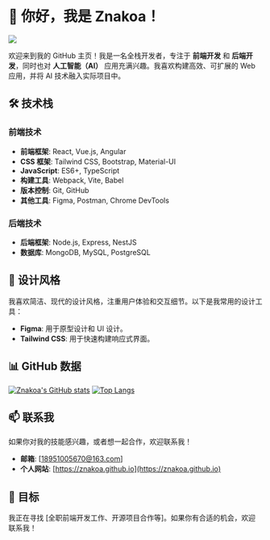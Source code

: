 # 👋 你好，我是 Znakoa！

<a href="https://github.com/znakoa" target="_blank"><img align=center src="https://img.shields.io/badge/github-znakoa-%231677ff?style=for-the-badge"/></a>

欢迎来到我的 GitHub 主页！我是一名全栈开发者，专注于 **前端开发** 和 **后端开发**，同时也对 **人工智能（AI）** 应用充满兴趣。我喜欢构建高效、可扩展的 Web 应用，并将 AI 技术融入实际项目中。

## 🛠️ 技术栈

### 前端技术
- **前端框架**: React, Vue.js, Angular
- **CSS 框架**: Tailwind CSS, Bootstrap, Material-UI
- **JavaScript**: ES6+, TypeScript
- **构建工具**: Webpack, Vite, Babel
- **版本控制**: Git, GitHub
- **其他工具**: Figma, Postman, Chrome DevTools

### 后端技术
- **后端框架**: Node.js, Express, NestJS
- **数据库**: MongoDB, MySQL, PostgreSQL


## 🎨 设计风格

我喜欢简洁、现代的设计风格，注重用户体验和交互细节。以下是我常用的设计工具：
- **Figma**: 用于原型设计和 UI 设计。
- **Tailwind CSS**: 用于快速构建响应式界面。

## 📊 GitHub 数据

[![Znakoa's GitHub stats](https://github-readme-stats.vercel.app/api?username=znakoa&show_icons=true&theme=radical&hide=contribs,prs)](https://github.com/znakoa)
[![Top Langs](https://github-readme-stats.vercel.app/api/top-langs/?username=znakoa&layout=compact&theme=radical)](https://github.com/znakoa)

## 📫 联系我

如果你对我的技能感兴趣，或者想一起合作，欢迎联系我！
- **邮箱**: [18951005670@163.com]
- **个人网站**: [https://znakoa.github.io](https://znakoa.github.io)

## 🎯 目标

我正在寻找 [全职前端开发工作、开源项目合作等]。如果你有合适的机会，欢迎联系我！

